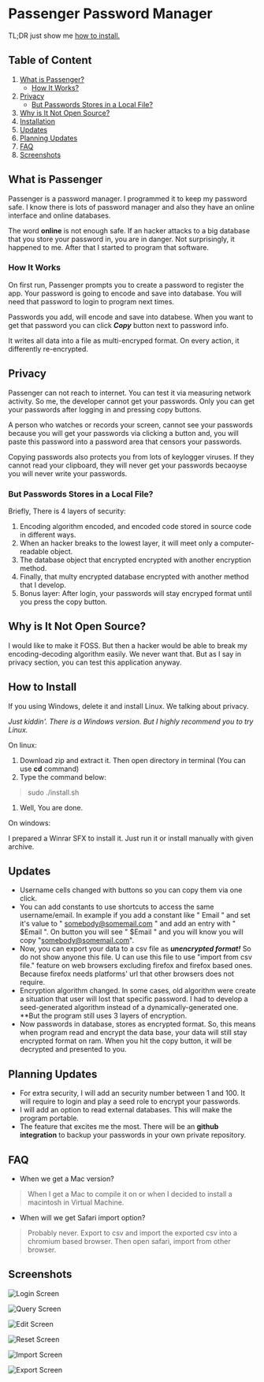 # Passenger Password Manager

TL;DR just show me [how to install.](#5)

## Table of Content

1. [What is Passenger?](#0)
    * [How It Works?](#1)
2. [Privacy](#2)
    * [But Passwords Stores in a Local File?](#3)
3. [Why is It Not Open Source?](#4)
4. [Installation](#5)
5. [Updates](#6)
6. [Planning Updates](#7)
7. [FAQ](#8)
8. [Screenshots](#9)

<h2 id="0">What is Passenger</h2>
Passenger is a password manager. I programmed it to keep my password safe. I know there is lots of password manager and also they have an online interface and online databases.

The word **online** is not enough safe. If an hacker attacks to a big database that you store your password in, you are in danger. Not surprisingly, it happened to me. After that I started to program that software.

<h3 id="1">How It Works</h3>
On first run, Passenger prompts you to create a password to register the app. Your password is going to encode and save into database. You will need that password to login to program next times.

Passwords you add, will encode and save into databese. When you want to get that password you can click ***Copy*** button next to password info.

It writes all data into a file as multi-encryped format. On every action, it differently re-encrypted. 

<h2 id="2">Privacy</h2>
Passenger can not reach to internet. You can test it via measuring network activity. So me, the developer cannot get your passwords. Only you can get your passwords after logging in and pressing copy buttons.

A person who watches or records your screen, cannot see your passwords because you will get your passwords via clicking a button and, you will paste this password into a password area that censors your passwords.

Copying passwords also protects you from lots of keylogger viruses. If they cannot read your clipboard, they will never get your passwords becaoyse you will never write your passwords.

<h3 id="3">But Passwords Stores in a Local File?</h3>

Briefly, There is 4 layers of security:
1. Encoding algorithm encoded, and encoded code stored in source code in different ways.
2. When an hacker breaks to the lowest layer, it will meet only a computer-readable object.
3. The database object that encrypted encrypted with another encryption method.
4. Finally, that multy encrypted database encrypted with another method that I develop.
5. Bonus layer: After login, your passwords will stay encryped format until you press the copy button.

<h2 id="4">Why is It Not Open Source?</h2>
I would like to make it FOSS. But then a hacker would be able to break my encoding-decoding algorithm easily. We never want that. But as I say in privacy section, you can test this application anyway.

<h2 id="5">How to Install</h2>
If you using Windows, delete it and install Linux. We talking about privacy.

*Just kiddin'. There is a Windows version. But I highly recommend you to try Linux.*

On linux:

   1. Download zip and extract it. Then open directory in terminal (You can use **cd** command)
   2. Type the command below:
   > sudo ./install.sh
   1. Well, You are done.

On windows:

I prepared a Winrar SFX to install it. Just run it or install manually with given archive.

<h2 id="6">Updates</h2>

* Username cells changed with buttons so you can copy them via one click.
* You can add constants to use shortcuts to access the same username/email. In example if you add a constant like " Email " and set it's value to " somebody@somemail.com " and add an entry with " $Email ". On button you will see " $Email " and you will know you will copy "somebody@somemail.com".
* Now, you can export your data to a csv file as _**unencrypted format!**_ So do not show anyone this file. U can use this file to use "import from csv file." feature on web browsers excluding firefox and firefox based ones. Because firefox needs platforms' url that other browsers does not require. 
* Encryption algorithm changed. In some cases, old algorithm were create a situation that user will lost that specific password. I had to develop a seed-generated algorithm instead of a dynamically-generated one. **But the program still uses 3 layers of encryption.
* Now passwords in database, stores as encrypted format. So, this means when program read and encrypt the data base, your data will still stay encrypted format on ram. When you hit the copy button, it will be decrypted and presented to you.

<h2 id="7">Planning Updates</h2>

* For extra security, I will add an security number between 1 and 100. It will require to login and play a seed role to encrypt your passwords.
* I will add an option to read external databases. This will make the program portable.
* The feature that excites me the most. There will be an **github integration** to backup your passwords in your own private repository.

<h2 id="8">FAQ</h2>

* When we get a Mac version?

> When I get a Mac to compile it on or when I decided to install a macintosh in Virtual Machine.

* When will we get Safari import option?

> Probably never. Export to csv and import the exported csv into a chromium based browser. Then open safari, import from other browser.

<h2 id="9">Screenshots</h2>

![Login Screen](https://raw.githubusercontent.com/Elagoht/Passenger/main/screenshots/passenger-login.png)

![Query Screen](https://raw.githubusercontent.com/Elagoht/Passenger/main/screenshots/passenger-passwords.png)

![Edit Screen](https://raw.githubusercontent.com/Elagoht/Passenger/main/screenshots/passenger-edit.png)

![Reset Screen](https://raw.githubusercontent.com/Elagoht/Passenger/main/screenshots/passenger-resetpassword.png)

![Import Screen](https://raw.githubusercontent.com/Elagoht/Passenger/main/screenshots/passenger-import.png)

![Export Screen](https://raw.githubusercontent.com/Elagoht/Passenger/main/screenshots/passenger-export.png)
